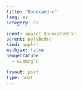 ```yaml
---
title: "Dodecaedro"
lang: es
category: es

ident: applet_dodecahedron
parent: polyhedra
kind: applet
mathjax: false
geogebratube:
  - GueKzgFE

layout: post
type: post
---
```


<div style="height:600px; width:800px; margin: auto;" id="applet_containerGueKzgFE"></div>